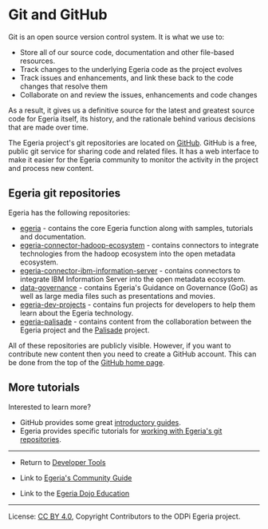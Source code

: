 <!-- SPDX-License-Identifier: CC-BY-4.0 -->
<!-- Copyright Contributors to the ODPi Egeria project 2020. -->

# Git and GitHub

Git is an open source version control system.  It is what we use to:

- Store all of our source code, documentation and other file-based resources.
- Track changes to the underlying Egeria code as the project evolves
- Track issues and enhancements, and link these back to the code changes that resolve them
- Collaborate on and review the issues, enhancements and code changes

As a result, it gives us a definitive source for the latest and greatest source code for
Egeria itself, its history, and the rationale behind various decisions that are made over
time.

The Egeria project's git repositories are located on [GitHub](https://github.com/odpi).
GitHub is a free, public git service for sharing code and related files.
It has a web interface to make it easier for the Egeria community to monitor
the activity in the project and process new content.

## Egeria git repositories

Egeria has the following repositories:

* [egeria](https://github.com/odpi/egeria) - contains the core Egeria function along with samples, tutorials and documentation.
* [egeria-connector-hadoop-ecosystem](https://github.com/odpi/egeria-connector-hadoop-ecosystem) - contains connectors to integrate
technologies from the hadoop ecosystem into the open metadata ecosystem.
* [egeria-connector-ibm-information-server](https://github.com/odpi/egeria-connector-ibm-information-server) - contains connectors to integrate IBM Information Server into the open metadata ecosystem.
* [data-governance](https://github.com/odpi/data-governance) - contains Egeria's Guidance on Governance (GoG) as well as
large media files such as presentations and movies.
* [egeria-dev-projects](https://github.com/odpi/egeria-dev-projects) - contains fun projects for developers to help them learn about the Egeria technology.
* [egeria-palisade](https://github.com/odpi/egeria-palisade) - contains content from the collaboration between
the Egeria project and the [Palisade](https://github.com/gchq/palisade) project.

All of these repositories are publicly visible.  However, if you want to contribute new content then you need
to create a GitHub account.  This can be done from the top of the [GitHub home page](https://github.com).


## More tutorials

Interested to learn more?
* GitHub provides some great [introductory guides](https://guides.github.com/introduction/git-handbook/).
* Egeria provides specific tutorials for [working with Egeria's git repositories](../../open-metadata-resources/open-metadata-tutorials/git-and-git-hub-tutorial).

----
* Return to [Developer Tools](.)


* Link to [Egeria's Community Guide](../../Community-Guide.md)
* Link to the [Egeria Dojo Education](../../open-metadata-resources/open-metadata-tutorials/egeria-dojo)


----
License: [CC BY 4.0](https://creativecommons.org/licenses/by/4.0/),
Copyright Contributors to the ODPi Egeria project.